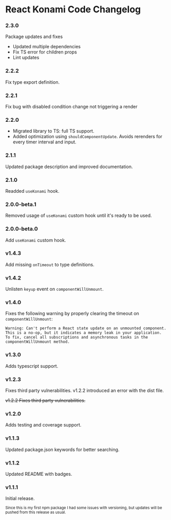 # React Konami Code Changelog

### 2.3.0
Package updates and fixes
- Updated multiple dependencies
- Fix TS error for children props
- Lint updates
### 2.2.2
Fix type export definition.
### 2.2.1
Fix bug with disabled condition change not triggering a render

### 2.2.0
- Migrated library to TS: full TS support.
- Added optimization using `shouldComponentUpdate`. Avoids rerenders for every timer interval and input.


### 2.1.1
Updated package description and improved documentation.

### 2.1.0
Readded `useKonami` hook.

### 2.0.0-beta.1
Removed usage of `useKonami` custom hook until it's ready to be used.

### 2.0.0-beta.0
Add `useKonami` custom hook.

### v1.4.3
Add missing `onTimeout` to type definitions.

### v1.4.2
Unlisten `keyup` event on `componentWillUnmount`.

### v1.4.0
Fixes the following warning by properly clearing the timeout on `componentWillUnmount`:

```
Warning: Can't perform a React state update on an unmounted component. This is a no-op, but it indicates a memory leak in your application. To fix, cancel all subscriptions and asynchronous tasks in the componentWillUnmount method.
```

### v1.3.0
Adds typescript support.

### v1.2.3
Fixes third party vulnerabilities. v1.2.2 introduced an error with the dist file.

~~v1.2.2
Fixes third party vulnerabilities.~~

### v1.2.0
Adds testing and coverage support.

### v1.1.3
Updated package.json keywords for better searching.

### v1.1.2
Updated README with badges.

### v1.1.1
Initial release.

<small>Since this is my first npm package I had some issues with versioning, but updates will be pushed from this release as usual.</small>